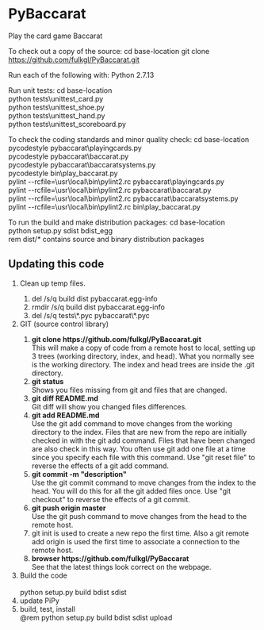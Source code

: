 # PyBaccarat
Play the card game Baccarat

To check out a copy of the source:
    cd base-location
    git clone https://github.com/fulkgl/PyBaccarat.git

Run each of the following with:
    Python 2.7.13

Run unit tests:
    cd base-location
    <br>python tests\unittest_card.py
    <br>python tests\unittest_shoe.py
    <br>python tests\unittest_hand.py
    <br>python tests\unittest_scoreboard.py

To check the coding standards and minor quality check:
    cd base-location
    <br>pycodestyle pybaccarat\playingcards.py
    <br>pycodestyle pybaccarat\baccarat.py
    <br>pycodestyle pybaccarat\baccaratsystems.py
    <br>pycodestyle bin\play_baccarat.py
    <br>pylint --rcfile=\usr\local\bin\pylint2.rc pybaccarat\playingcards.py
    <br>pylint --rcfile=\usr\local\bin\pylint2.rc pybaccarat\baccarat.py
    <br>pylint --rcfile=\usr\local\bin\pylint2.rc pybaccarat\baccaratsystems.py
    <br>pylint --rcfile=\usr\local\bin\pylint2.rc bin\play_baccarat.py

To run the build and make distribution packages:
    cd base-location
    <br>python setup.py sdist bdist_egg
    <br>rem dist/* contains source and binary distribution packages

<h2>Updating this code</h2>
<ol compact>
<li>Clean up temp files.</li>
<ol compact>
<li>del /s/q build dist pybaccarat.egg-info</li>
<li>rmdir /s/q build dist pybaccarat.egg-info</li>
<li>del /s/q tests\*.pyc pybaccarat\*.pyc</li>
</ol>
<li>GIT (source control library)</li>
<ol compact>
<li><B>git clone https://github.com/fulkgl/PyBaccarat.git</B>
<BR>This will make a copy of code from a remote host to local, 
setting up 3 trees (working directory, index, and head). 
What you normally see is the working directory. The index and head
trees are inside the .git directory.</li>
<li><b>git status</b><BR>Shows you files missing from git and files
that are changed.</li>
<li><b>git diff README.md</B><br>Git diff will show you
changed files differences.
<li><b>git add README.md</b><br>Use the git add
command to move changes from the working directory to the index.
Files that are new from the repo are initially checked in with
the git add command. Files that have been changed are also 
check in this way. You often use git add one file at a time since
you specify each file with this command. Use "git reset file"
to reverse the effects of a git add command.</li>
<li><b>git commit -m "description"</b><br>Use the git commit 
command to move changes from the index to the head.
You will do this for all the git added files once.
Use "git checkout" to reverse the effects of a git commit.</li>
<li><b>git push origin master</b><br>Use the git push command to 
move changes from the head to
the remote host.</li>
<li>git init is used to create a new repo the first time.
Also a git remote add origin is used the first time to
associate a connection to the remote host.</li>
<li><B>browser https://github.com/fulkgl/PyBaccarat</B>
<br>See that the latest things look correct on the webpage.</li>
</ol>
<li>Build the code</li>
<br>python setup.py build bdist sdist
<br>
<li>update PiPy</li>
<li>build, test, install</li>
@rem python setup.py build bdist sdist upload
</ol>
